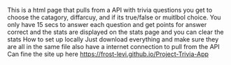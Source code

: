 This is a html page that pulls from a API with trivia questions you get to choose the catagory, diffarcuy, and if its true/false or muitlbol choice. You only have 15 secs to answer each question and get points for answer correct and the stats are displayed on the stats page and you can clear the stats
How to set up locally
Just download everything and make sure they are all in the same file also have a internet connection to pull from the API
Can fine the site up here
https://frost-levi.github.io/Project-Trivia-App
